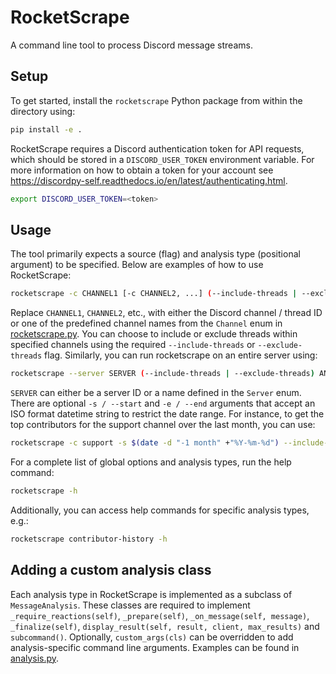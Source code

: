 # RocketScrape

A command line tool to process Discord message streams.

## Setup

To get started, install the `rocketscrape` Python package from within the directory using:
```bash
pip install -e .
```
RocketScrape requires a Discord authentication token for API requests, which should be stored in a
`DISCORD_USER_TOKEN` environment variable. For more information on how to obtain a token for your account see https://discordpy-self.readthedocs.io/en/latest/authenticating.html.
```bash
export DISCORD_USER_TOKEN=<token>
```

## Usage

The tool primarily expects a source (flag) and analysis type (positional argument) to be specified.
Below are examples of how to use RocketScrape:

```bash
rocketscrape -c CHANNEL1 [-c CHANNEL2, ...] (--include-threads | --exclude-threads) ANALYSIS
```
Replace `CHANNEL1`, `CHANNEL2`, etc., with either the Discord channel / thread ID or one of the predefined channel names from
the `Channel` enum in [rocketscrape.py](src/rocketscrape.py). You can choose to include or exclude threads within specified
channels using the required `--include-threads` or `--exclude-threads` flag. Similarly, you can run rocketscrape on an entire server using:
```bash
rocketscrape --server SERVER (--include-threads | --exclude-threads) ANALYSIS
```
`SERVER` can either be a server ID or a name defined in the `Server` enum. There are optional `-s / --start` and
`-e / --end` arguments that accept an ISO format datetime string to restrict the date range. For instance,
to get the top contributors for the support channel over the last month, you can use:
```bash
rocketscrape -c support -s $(date -d "-1 month" +"%Y-%m-%d") --include-threads contributors
```
For a complete list of global options and analysis types, run the help command:
```bash
rocketscrape -h
```
Additionally, you can access help commands for specific analysis types, e.g.:
```bash
rocketscrape contributor-history -h
```

## Adding a custom analysis class
Each analysis type in RocketScrape is implemented as a subclass of `MessageAnalysis`. These classes are required to
implement `_require_reactions(self)`, `_prepare(self)`, `_on_message(self, message)`, `_finalize(self)`,
`display_result(self, result, client, max_results)` and `subcommand()`. Optionally, `custom_args(cls)` can be overridden
to add analysis-specific command line arguments. Examples can be found in [analysis.py](src/analysis.py).